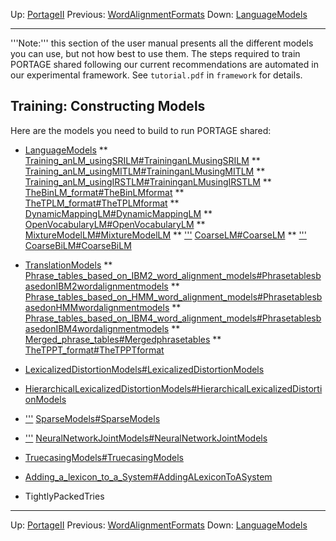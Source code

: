Up: [PortageII](PortageMachineTranslation.md)
Previous: [WordAlignmentFormats](PORTAGE_sharedWordAlignmentFormats.md)
Down: [LanguageModels](PORTAGE_sharedTrainingLanguageModels.md)

-------------------------

'''Note:''' this section of the user manual presents all the different models you can use, but not how best to use them. The steps required to train PORTAGE shared following our current recommendations are automated in our experimental framework.  See `tutorial.pdf` in `framework` for details.

## Training: Constructing Models

Here are the models you need to build to run PORTAGE shared:

* [LanguageModels](PORTAGE_sharedTrainingLanguageModels.md)
** [Training_anLM_usingSRILM#TraininganLMusingSRILM](PORTAGE_sharedTrainingLanguageModels.md)
** [Training_anLM_usingMITLM#TraininganLMusingMITLM](PORTAGE_sharedTrainingLanguageModels.md)
** [Training_anLM_usingIRSTLM#TraininganLMusingIRSTLM](PORTAGE_sharedTrainingLanguageModels.md)
** [TheBinLM_format#TheBinLMformat](PORTAGE_sharedTrainingLanguageModels.md)
** [TheTPLM_format#TheTPLMformat](PORTAGE_sharedTrainingLanguageModels.md)
** [DynamicMappingLM#DynamicMappingLM](PORTAGE_sharedTrainingLanguageModels.md)
** [OpenVocabularyLM#OpenVocabularyLM](PORTAGE_sharedTrainingLanguageModels.md)
** [MixtureModelLM#MixtureModelLM](PORTAGE_sharedTrainingLanguageModels.md)
** [''']('''New.md) [CoarseLM#CoarseLM](PORTAGE_sharedTrainingLanguageModels.md)
** [''']('''New.md) [CoarseBiLM#CoarseBiLM](PORTAGE_sharedTrainingLanguageModels.md)

* [TranslationModels](PORTAGE_sharedTrainingOtherModels.md)
** [Phrase_tables_based_on_IBM2_word_alignment_models#PhrasetablesbasedonIBM2wordalignmentmodels](PORTAGE_sharedTrainingOtherModels.md)
** [Phrase_tables_based_on_HMM_word_alignment_models#PhrasetablesbasedonHMMwordalignmentmodels](PORTAGE_sharedTrainingOtherModels.md)
** [Phrase_tables_based_on_IBM4_word_alignment_models#PhrasetablesbasedonIBM4wordalignmentmodels](PORTAGE_sharedTrainingOtherModels.md)
** [Merged_phrase_tables#Mergedphrasetables](PORTAGE_sharedTrainingOtherModels.md)
** [TheTPPT_format#TheTPPTformat](PORTAGE_sharedTrainingOtherModels.md)
* [LexicalizedDistortionModels#LexicalizedDistortionModels](PORTAGE_sharedTrainingOtherModels.md)
* [HierarchicalLexicalizedDistortionModels#HierarchicalLexicalizedDistortionModels](PORTAGE_sharedTrainingOtherModels.md)
* [''']('''New.md) [SparseModels#SparseModels](PORTAGE_sharedTrainingOtherModels.md)
* [''']('''New.md) [NeuralNetworkJointModels#NeuralNetworkJointModels](PORTAGE_sharedTrainingOtherModels.md)
* [TruecasingModels#TruecasingModels](PORTAGE_sharedTrainingOtherModels.md)
* [Adding_a_lexicon_to_a_System#AddingALexiconToASystem](PORTAGE_sharedTrainingOtherModels.md)

* TightlyPackedTries

-------------------------

Up: [PortageII](PortageMachineTranslation.md)
Previous: [WordAlignmentFormats](PORTAGE_sharedWordAlignmentFormats.md)
Down: [LanguageModels](PORTAGE_sharedTrainingLanguageModels.md)